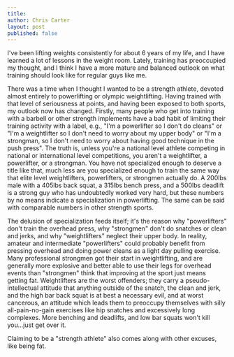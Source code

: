 ```yaml
---
title:
author: Chris Carter
layout: post
published: false
---
```


I've been lifting weights consistently for about 6 years of my life, and I have learned a lot of lessons in the weight room. Lately, training has preoccupied my thought, and I think I have a more mature and balanced outlook on what training should look like for regular guys like me.

There was a time when I thought I wanted to be a strength athlete, devoted almost entirely to powerlifting or olympic weightlifting. Having trained with that level of seriousness at points, and having been exposed to both sports, my outlook now has changed. Firstly, many people who get into training with a barbell or other strength implements have a bad habit of limiting their training activity with a label, e.g., "I'm a powerlifter so I don't do cleans" or "I'm a weightlifter so I don't need to worry about my upper body" or "I'm a strongman, so I don't need to worry about having good technique in the push press". The truth is, unless you're a national level athlete competing in national or international level competitions, you aren't a weightlifter, a powerlifter, or a strongman. You have not specialized enough to deserve a title like that, much less are you specialized enough to train the same way that elite level weightlifters, powerlifters, or strongmen actually do. A 200lbs male with a 405lbs back squat, a 315lbs bench press, and a 500lbs deadlift is a strong guy who has undoubtedly worked very hard, but these numbers by no means indicate a specialization in powerlifting. The same can be said with comparable numbers in other strength sports.

The delusion of specialization feeds itself; it's the reason why "powerlifters" don't train the overhead press,  why "strongmen" don't do snatches or clean and jerks, and why "weightlifters" neglect their upper body. In reality, amateur and intermediate "powerlifters" could probably benefit from pressing overhead and doing power cleans as a light day pulling exercise. Many professional strongmen got their start in weightlifting, and are generally more explosive and better able to use their legs for overhead events than "strongmen" think that improving at the sport just means getting fat. Weightlifters are the worst offenders; they carry a pseudo-intellectual attitude that anything outside of the snatch, the clean and jerk, and the high bar back squat is at best a necessary evil, and at worst cancerous, an attitude which leads them to preoccupy themselves with silly all-pain-no-gain exercises like hip snatches and excessively long complexes. More benching and deadlifts, and low bar squats won't kill you...just get over it.

Claiming to be a "strength athlete" also comes along with other excuses, like being fat.
